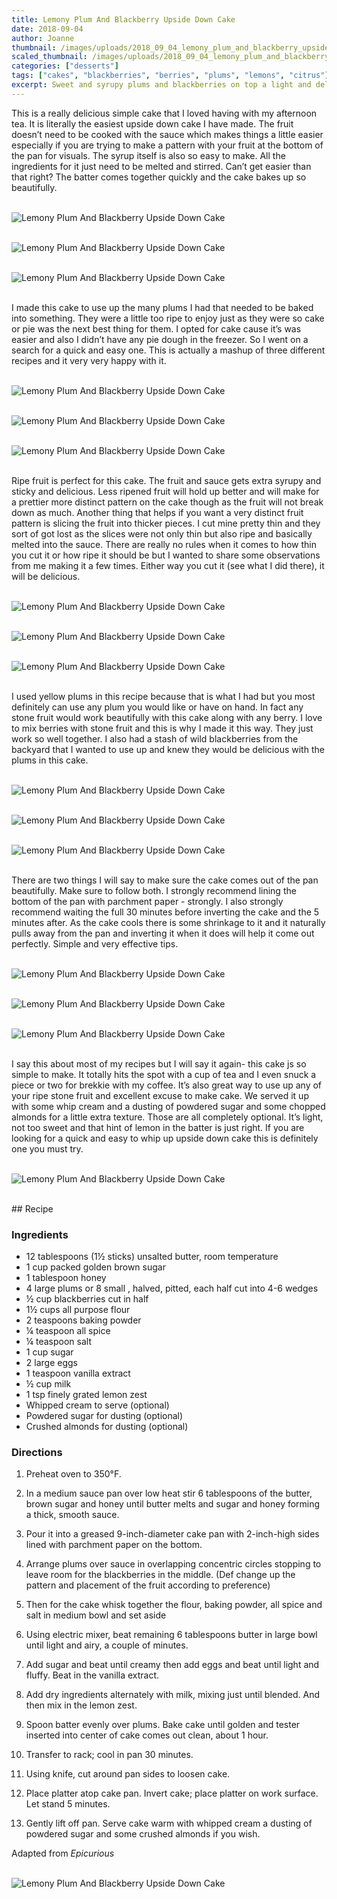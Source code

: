 ```yaml
---
title: Lemony Plum And Blackberry Upside Down Cake
date: 2018-09-04
author: Joanne
thumbnail: /images/uploads/2018_09_04_lemony_plum_and_blackberry_upside_down_cake_1.jpg
scaled_thumbnail: /images/uploads/2018_09_04_lemony_plum_and_blackberry_upside_down_cake_0.jpg
categories: ["desserts"]
tags: ["cakes", "blackberries", "berries", "plums", "lemons", "citrus"]
excerpt: Sweet and syrupy plums and blackberries on top a light and delicious cake with a hint of lemon
---
```


This is a really delicious simple cake that I loved having with my afternoon tea. It is literally the easiest upside down cake I have made. The fruit doesn’t need to be cooked with the sauce which makes things a little easier especially if you are trying to make a pattern with your fruit at the bottom of the pan for visuals. The syrup itself is also so easy to make. All the ingredients for it just need to be melted and stirred. Can’t get easier than that right? The batter comes together quickly and the cake bakes up so beautifully.
</br>
</br>

![Lemony Plum And Blackberry Upside Down Cake](/images/uploads/2018_09_04_lemony_plum_and_blackberry_upside_down_cake_2.jpg)
</br>
</br>

![Lemony Plum And Blackberry Upside Down Cake](/images/uploads/2018_09_04_lemony_plum_and_blackberry_upside_down_cake_3.jpg)
</br>
</br>

![Lemony Plum And Blackberry Upside Down Cake](/images/uploads/2018_09_04_lemony_plum_and_blackberry_upside_down_cake_4.jpg)
</br>
</br>

I made this cake to use up the many plums I had that needed to be baked into something.  They were a little too ripe to enjoy just as they were so cake or pie was the next best thing for them. I opted for cake cause it’s was easier and also I didn’t have any pie dough in the freezer. So I went on a search for a quick and easy one. This is actually a mashup of three different recipes and it very very happy with it.
</br>
</br>

![Lemony Plum And Blackberry Upside Down Cake](/images/uploads/2018_09_04_lemony_plum_and_blackberry_upside_down_cake_5.jpg)
</br>
</br>

![Lemony Plum And Blackberry Upside Down Cake](/images/uploads/2018_09_04_lemony_plum_and_blackberry_upside_down_cake_6.jpg)
</br>
</br>

![Lemony Plum And Blackberry Upside Down Cake](/images/uploads/2018_09_04_lemony_plum_and_blackberry_upside_down_cake_7.jpg)
</br>
</br>

Ripe fruit is perfect for this cake. The fruit and sauce gets extra syrupy and sticky and delicious. Less ripened fruit will hold up better and will make for a prettier more distinct pattern on the cake though as the fruit will not break down as much. Another thing that helps if you want a very distinct fruit pattern is slicing the fruit into thicker pieces.  I cut mine pretty thin and they sort of got lost as the slices were not only thin but also ripe and basically melted into the sauce. There are really no rules when it comes to how thin you cut it or how ripe it should be but I wanted to share some observations from me making it a few times. Either way you cut it (see what I did there), it will be delicious.
</br>
</br>

![Lemony Plum And Blackberry Upside Down Cake](/images/uploads/2018_09_04_lemony_plum_and_blackberry_upside_down_cake_8.jpg)
</br>
</br>

![Lemony Plum And Blackberry Upside Down Cake](/images/uploads/2018_09_04_lemony_plum_and_blackberry_upside_down_cake_9.jpg)
</br>
</br>

![Lemony Plum And Blackberry Upside Down Cake](/images/uploads/2018_09_04_lemony_plum_and_blackberry_upside_down_cake_10.jpg)
</br>
</br>

I used yellow plums in this recipe because that is what I had but you most definitely can use any plum you would like or have on hand. In fact any stone fruit would work beautifully with this cake along with any berry. I love to mix berries with stone fruit and this is why I made it this way. They just work so well together. I also had a stash of wild blackberries from the backyard that I wanted to use up and knew they would be delicious with the plums in this cake.
</br>
</br>

![Lemony Plum And Blackberry Upside Down Cake](/images/uploads/2018_09_04_lemony_plum_and_blackberry_upside_down_cake_11.jpg)
</br>
</br>

![Lemony Plum And Blackberry Upside Down Cake](/images/uploads/2018_09_04_lemony_plum_and_blackberry_upside_down_cake_12.jpg)
</br>
</br>

![Lemony Plum And Blackberry Upside Down Cake](/images/uploads/2018_09_04_lemony_plum_and_blackberry_upside_down_cake_13.jpg)
</br>
</br>

There are two things I will say to make sure the cake comes out of the pan beautifully. Make sure to follow both. I strongly recommend lining the bottom of the pan with parchment paper - strongly. I also strongly recommend waiting the full 30 minutes before inverting the cake and the 5 minutes after. As the cake cools there is some shrinkage to it and it naturally pulls away from the pan and inverting it when it does will help it come out perfectly. Simple and very effective tips.
</br>
</br>

![Lemony Plum And Blackberry Upside Down Cake](/images/uploads/2018_09_04_lemony_plum_and_blackberry_upside_down_cake_14.jpg)
</br>
</br>

![Lemony Plum And Blackberry Upside Down Cake](/images/uploads/2018_09_04_lemony_plum_and_blackberry_upside_down_cake_15.jpg)
</br>
</br>

![Lemony Plum And Blackberry Upside Down Cake](/images/uploads/2018_09_04_lemony_plum_and_blackberry_upside_down_cake_16.jpg)
</br>
</br>

I say this about most of my recipes but I will say it again- this cake js so simple to make.  It totally hits the spot with a cup of tea and I even snuck a piece or two for brekkie with my coffee. It’s also great way to use up any of your ripe stone fruit and excellent excuse to make cake. We served it up with some whip cream and a dusting of powdered sugar and some chopped almonds for a little extra texture. Those are all completely optional. It’s light, not too sweet and that hint of lemon in the batter is just right. If you are looking for a quick and easy to whip up upside down cake this is definitely one you must try.
</br>
</br>

![Lemony Plum And Blackberry Upside Down Cake](/images/uploads/2018_09_04_lemony_plum_and_blackberry_upside_down_cake_17.jpg)

</br>
## Recipe

### Ingredients

* 12 tablespoons (1&frac12; sticks) unsalted butter, room temperature
* 1 cup packed golden brown sugar
* 1 tablespoon honey
* 4 large plums or 8 small , halved, pitted, each half cut into 4-6 wedges
* &frac12; cup blackberries cut in half  
* 1&frac12; cups all purpose flour
* 2 teaspoons baking powder
* &frac14; teaspoon all spice 
* &frac14; teaspoon salt
* 1 cup sugar
* 2 large eggs
* 1 teaspoon vanilla extract
* &frac12; cup milk
* 1 tsp finely grated lemon zest 
* Whipped cream to serve (optional) 
* Powdered sugar for dusting (optional) 
* Crushed almonds for dusting (optional) 

### Directions

1. Preheat oven to 350°F. 

2. In a medium sauce pan over low heat stir 6 tablespoons of the butter, brown sugar and honey until butter melts and sugar and honey forming a thick, smooth sauce. 

3. Pour it into a greased 9-inch-diameter cake pan with 2-inch-high sides lined with parchment paper on the bottom. 

4. Arrange plums over sauce in overlapping concentric circles stopping to leave room for the blackberries in the middle. (Def change up the pattern and placement of the fruit according to preference) 

5. Then for the cake whisk together the flour, baking powder, all spice and salt in medium bowl and set aside 

6. Using electric mixer, beat remaining 6 tablespoons butter in large bowl until light and airy, a couple of minutes. 

7. Add sugar and beat until creamy then add eggs and beat until light and fluffy. Beat in the vanilla extract. 

8. Add dry ingredients alternately with milk, mixing just until blended. And then mix in the lemon zest. 

9. Spoon batter evenly over plums. Bake cake until golden and tester inserted into center of cake comes out clean, about 1 hour. 

10. Transfer to rack; cool in pan 30 minutes.

11. Using knife, cut around pan sides to loosen cake. 

12. Place platter atop cake pan. Invert cake; place platter on work surface. Let stand 5 minutes. 

13. Gently lift off pan. Serve cake warm with whipped cream a dusting of powdered sugar and some crushed almonds if you wish. 

Adapted from _Epicurious_
</br>
</br>

![Lemony Plum And Blackberry Upside Down Cake](/images/uploads/2018_09_04_lemony_plum_and_blackberry_upside_down_cake_18.jpg)
